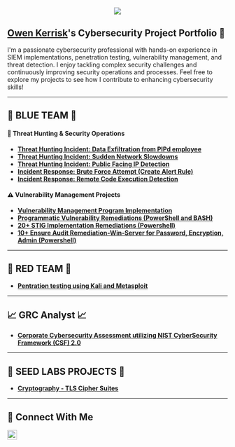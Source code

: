 <h1 align="center">
    <img src="https://readme-typing-svg.herokuapp.com/?font=Righteous&size=35&color=FFFFFF&center=true&vCenter=true&width=500&height=70&duration=2000&lines=$+whoami;+Owen+Kerrisk+🇮🇪;" />
</h1>

## <a href="https://www.linkedin.com/in/owenkerrisk /">Owen Kerrisk</a>'s Cybersecurity Project Portfolio 🔐

I'm a passionate cybersecurity professional with hands-on experience in SIEM implementations, penetration testing, vulnerability management, and threat detection. I enjoy tackling complex security challenges and continuously improving security operations and processes. Feel free to explore my projects to see how I contribute to enhancing cybersecurity skills! 

---

## 🔵 BLUE TEAM 🔵 

#### 🚨 Threat Hunting & Security Operations
- **[Threat Hunting Incident: Data Exfiltration from PIPd employee](https://github.com/owenkerrisk/Sudden-Data-Exfiltration-from-PIPd-employee)**
- **[Threat Hunting Incident: Sudden Network Slowdowns](https://github.com/owenkerrisk/Sudden-Network-Slowdowns)**
- **[Threat Hunting Incident: Public Facing IP Detection](https://github.com/owenkerrisk/DeviceInfo-Public-IP-Address-Detected)**
- **[Incident Response: Brute Force Attempt (Create Alert Rule)](https://github.com/owenkerrisk/Brute-Force-Attempt-)**
- **[Incident Response: Remote Code Execution Detection](https://github.com/owenkerrisk/Remote-Code-Execution-Detection)**

#### ⚠️ Vulnerability Management Projects
- **[Vulnerability Management Program Implementation](https://github.com/owenkerrisk/vulnerability-management-program)**
- **[Programmatic Vulnerability Remediations (PowerShell and BASH)](https://github.com/owenkerrisk/Remediation-Automation-Bash-and-Powershell/tree/main)**
- **[20+ STIG Implementation Remediations (Powershell)](https://github.com/owenkerrisk/stig-implementation)**
- **[10+ Ensure Audit Remediation-Win-Server for Password, Encryption, Admin (Powershell)](https://github.com/owenkerrisk/Audit-Remediation-Win-Server)**

---

## 🔴 RED TEAM 🔴 
- **[Pentration testing using Kali and Metasploit](https://github.com/owenkerrisk/Penetration-Testing-using-Kali-Metasploit-)**

---

## 📈 GRC Analyst 📈
- **[Corporate Cybersecurity Assessment utilizing NIST CyberSecurity Framework (CSF) 2.0](https://github.com/owenkerrisk/GRC-Analyst)**

---

## 🧪 SEED LABS PROJECTS 🧪
- **[Cryptography - TLS Cipher Suites](https://github.com/owenkerrisk/Crytography/tree/main)**







<hr/>

## 🤳 Connect With Me

[<img align="left" alt="___________ | LinkedIn" width="22px" src="https://cdn.jsdelivr.net/npm/simple-icons@v3/icons/linkedin.svg" />][linkedin]


[linkedin]: https://linkedin.com/in/owen-kerrisk-b7743085

<!--
<img width="35" alt="image" src="https://github.com/user-attachments/assets/2f41c7cd-5ea8-4475-b451-a37161b6c3fb"> 
<img width="35" alt="image" src="https://github.com/user-attachments/assets/77649969-9910-4994-8b96-74a116cfb2a8">
-->
